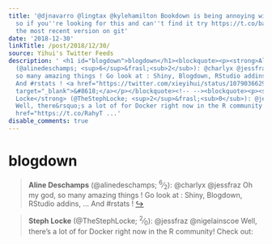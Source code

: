 ```yaml
---
title: '@djnavarro @lingtax @kylehamilton Bookdown is being annoying with my URL -
  so if you''re looking for this and can''t find it try https://t.co/bag21zlzDP for
  the most recent version on git'
date: '2018-12-30'
linkTitle: /post/2018/12/30/
source: Yihui's Twitter Feeds
description: ' <h1 id="blogdown">blogdown</h1><blockquote><p><strong>Aline Deschamps</strong>
  (@alinedeschamps; <sup>6</sup>&frasl;<sub>2</sub>): @charlyx @jessfraz Oh my god,
  so many amazing things ! Go look at : Shiny, Blogdown, RStudio addins, &hellip;
  And #rstats ! <a href="https://twitter.com/xieyihui/status/1079036629187207169"
  target="_blank">&#8618;</a></p></blockquote><!-- --><blockquote><p><strong>Steph
  Locke</strong> (@TheStephLocke; <sup>2</sup>&frasl;<sub>0</sub>): @jessfraz @nigelainscoe
  Well, there&rsquo;s a lot of for Docker right now in the R community! Check out:<a
  href="https://t.co/RahyT ...'
disable_comments: true
---
```

 <h1 id="blogdown">blogdown</h1><blockquote><p><strong>Aline Deschamps</strong> (@alinedeschamps; <sup>6</sup>&frasl;<sub>2</sub>): @charlyx @jessfraz Oh my god, so many amazing things ! Go look at : Shiny, Blogdown, RStudio addins, &hellip; And #rstats ! <a href="https://twitter.com/xieyihui/status/1079036629187207169" target="_blank">&#8618;</a></p></blockquote><!-- --><blockquote><p><strong>Steph Locke</strong> (@TheStephLocke; <sup>2</sup>&frasl;<sub>0</sub>): @jessfraz @nigelainscoe Well, there&rsquo;s a lot of for Docker right now in the R community! Check out:<a href="https://t.co/RahyT ...